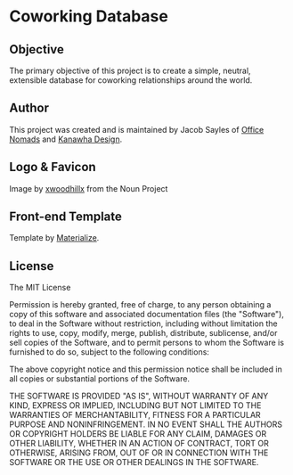 # Coworking Database

## Objective

 The primary objective of this project is to create a simple,
neutral, extensible database for coworking relationships around the world.

## Author

This project was created and is maintained by Jacob Sayles of
[Office Nomads](https://officenomads.com) and
[Kanawha Design](https://kanawha.design).

## Logo & Favicon
Image by [xwoodhillx](https://thenounproject.com/grzl/) from the Noun Project

## Front-end Template
  Template by [Materialize](http://materializecss.com).

## License

The MIT License

Permission is hereby granted, free of charge, to any person obtaining a copy
of this software and associated documentation files (the "Software"), to deal
in the Software without restriction, including without limitation the rights
to use, copy, modify, merge, publish, distribute, sublicense, and/or sell
copies of the Software, and to permit persons to whom the Software is
furnished to do so, subject to the following conditions:

The above copyright notice and this permission notice shall be included in
all copies or substantial portions of the Software.

THE SOFTWARE IS PROVIDED "AS IS", WITHOUT WARRANTY OF ANY KIND, EXPRESS OR
IMPLIED, INCLUDING BUT NOT LIMITED TO THE WARRANTIES OF MERCHANTABILITY,
FITNESS FOR A PARTICULAR PURPOSE AND NONINFRINGEMENT. IN NO EVENT SHALL THE
AUTHORS OR COPYRIGHT HOLDERS BE LIABLE FOR ANY CLAIM, DAMAGES OR OTHER
LIABILITY, WHETHER IN AN ACTION OF CONTRACT, TORT OR OTHERWISE, ARISING FROM,
OUT OF OR IN CONNECTION WITH THE SOFTWARE OR THE USE OR OTHER DEALINGS IN
THE SOFTWARE.
